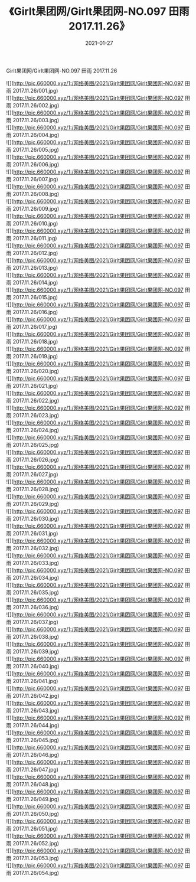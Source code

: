 ﻿---
layout: post
title:  《Girlt果团网/Girlt果团网-NO.097 田雨 2017.11.26》
date:   2021-01-27
img: http://pic.660000.xyz/1:/网络美图/2021/Girlt果团网/Girlt果团网-NO.097 田雨 2017.11.26/000.jpg
categories: [美女, 清纯, 唯美]
---

Girlt果团网/Girlt果团网-NO.097 田雨 2017.11.26

 ![](http://pic.660000.xyz/1:/网络美图/2021/Girlt果团网/Girlt果团网-NO.097 田雨 2017.11.26/001.jpg) <br>![](http://pic.660000.xyz/1:/网络美图/2021/Girlt果团网/Girlt果团网-NO.097 田雨 2017.11.26/002.jpg) <br>![](http://pic.660000.xyz/1:/网络美图/2021/Girlt果团网/Girlt果团网-NO.097 田雨 2017.11.26/003.jpg) <br>![](http://pic.660000.xyz/1:/网络美图/2021/Girlt果团网/Girlt果团网-NO.097 田雨 2017.11.26/004.jpg) <br>![](http://pic.660000.xyz/1:/网络美图/2021/Girlt果团网/Girlt果团网-NO.097 田雨 2017.11.26/005.jpg) <br>![](http://pic.660000.xyz/1:/网络美图/2021/Girlt果团网/Girlt果团网-NO.097 田雨 2017.11.26/006.jpg) <br>![](http://pic.660000.xyz/1:/网络美图/2021/Girlt果团网/Girlt果团网-NO.097 田雨 2017.11.26/007.jpg) <br>![](http://pic.660000.xyz/1:/网络美图/2021/Girlt果团网/Girlt果团网-NO.097 田雨 2017.11.26/008.jpg) <br>![](http://pic.660000.xyz/1:/网络美图/2021/Girlt果团网/Girlt果团网-NO.097 田雨 2017.11.26/009.jpg) <br>![](http://pic.660000.xyz/1:/网络美图/2021/Girlt果团网/Girlt果团网-NO.097 田雨 2017.11.26/010.jpg) <br>![](http://pic.660000.xyz/1:/网络美图/2021/Girlt果团网/Girlt果团网-NO.097 田雨 2017.11.26/011.jpg) <br>![](http://pic.660000.xyz/1:/网络美图/2021/Girlt果团网/Girlt果团网-NO.097 田雨 2017.11.26/012.jpg) <br>![](http://pic.660000.xyz/1:/网络美图/2021/Girlt果团网/Girlt果团网-NO.097 田雨 2017.11.26/013.jpg) <br>![](http://pic.660000.xyz/1:/网络美图/2021/Girlt果团网/Girlt果团网-NO.097 田雨 2017.11.26/014.jpg) <br>![](http://pic.660000.xyz/1:/网络美图/2021/Girlt果团网/Girlt果团网-NO.097 田雨 2017.11.26/015.jpg) <br>![](http://pic.660000.xyz/1:/网络美图/2021/Girlt果团网/Girlt果团网-NO.097 田雨 2017.11.26/016.jpg) <br>![](http://pic.660000.xyz/1:/网络美图/2021/Girlt果团网/Girlt果团网-NO.097 田雨 2017.11.26/017.jpg) <br>![](http://pic.660000.xyz/1:/网络美图/2021/Girlt果团网/Girlt果团网-NO.097 田雨 2017.11.26/018.jpg) <br>![](http://pic.660000.xyz/1:/网络美图/2021/Girlt果团网/Girlt果团网-NO.097 田雨 2017.11.26/019.jpg) <br>![](http://pic.660000.xyz/1:/网络美图/2021/Girlt果团网/Girlt果团网-NO.097 田雨 2017.11.26/020.jpg) <br>![](http://pic.660000.xyz/1:/网络美图/2021/Girlt果团网/Girlt果团网-NO.097 田雨 2017.11.26/021.jpg) <br>![](http://pic.660000.xyz/1:/网络美图/2021/Girlt果团网/Girlt果团网-NO.097 田雨 2017.11.26/022.jpg) <br>![](http://pic.660000.xyz/1:/网络美图/2021/Girlt果团网/Girlt果团网-NO.097 田雨 2017.11.26/023.jpg) <br>![](http://pic.660000.xyz/1:/网络美图/2021/Girlt果团网/Girlt果团网-NO.097 田雨 2017.11.26/024.jpg) <br>![](http://pic.660000.xyz/1:/网络美图/2021/Girlt果团网/Girlt果团网-NO.097 田雨 2017.11.26/025.jpg) <br>![](http://pic.660000.xyz/1:/网络美图/2021/Girlt果团网/Girlt果团网-NO.097 田雨 2017.11.26/026.jpg) <br>![](http://pic.660000.xyz/1:/网络美图/2021/Girlt果团网/Girlt果团网-NO.097 田雨 2017.11.26/027.jpg) <br>![](http://pic.660000.xyz/1:/网络美图/2021/Girlt果团网/Girlt果团网-NO.097 田雨 2017.11.26/028.jpg) <br>![](http://pic.660000.xyz/1:/网络美图/2021/Girlt果团网/Girlt果团网-NO.097 田雨 2017.11.26/029.jpg) <br>![](http://pic.660000.xyz/1:/网络美图/2021/Girlt果团网/Girlt果团网-NO.097 田雨 2017.11.26/030.jpg) <br>![](http://pic.660000.xyz/1:/网络美图/2021/Girlt果团网/Girlt果团网-NO.097 田雨 2017.11.26/031.jpg) <br>![](http://pic.660000.xyz/1:/网络美图/2021/Girlt果团网/Girlt果团网-NO.097 田雨 2017.11.26/032.jpg) <br>![](http://pic.660000.xyz/1:/网络美图/2021/Girlt果团网/Girlt果团网-NO.097 田雨 2017.11.26/033.jpg) <br>![](http://pic.660000.xyz/1:/网络美图/2021/Girlt果团网/Girlt果团网-NO.097 田雨 2017.11.26/034.jpg) <br>![](http://pic.660000.xyz/1:/网络美图/2021/Girlt果团网/Girlt果团网-NO.097 田雨 2017.11.26/035.jpg) <br>![](http://pic.660000.xyz/1:/网络美图/2021/Girlt果团网/Girlt果团网-NO.097 田雨 2017.11.26/036.jpg) <br>![](http://pic.660000.xyz/1:/网络美图/2021/Girlt果团网/Girlt果团网-NO.097 田雨 2017.11.26/037.jpg) <br>![](http://pic.660000.xyz/1:/网络美图/2021/Girlt果团网/Girlt果团网-NO.097 田雨 2017.11.26/038.jpg) <br>![](http://pic.660000.xyz/1:/网络美图/2021/Girlt果团网/Girlt果团网-NO.097 田雨 2017.11.26/039.jpg) <br>![](http://pic.660000.xyz/1:/网络美图/2021/Girlt果团网/Girlt果团网-NO.097 田雨 2017.11.26/040.jpg) <br>![](http://pic.660000.xyz/1:/网络美图/2021/Girlt果团网/Girlt果团网-NO.097 田雨 2017.11.26/041.jpg) <br>![](http://pic.660000.xyz/1:/网络美图/2021/Girlt果团网/Girlt果团网-NO.097 田雨 2017.11.26/042.jpg) <br>![](http://pic.660000.xyz/1:/网络美图/2021/Girlt果团网/Girlt果团网-NO.097 田雨 2017.11.26/043.jpg) <br>![](http://pic.660000.xyz/1:/网络美图/2021/Girlt果团网/Girlt果团网-NO.097 田雨 2017.11.26/044.jpg) <br>![](http://pic.660000.xyz/1:/网络美图/2021/Girlt果团网/Girlt果团网-NO.097 田雨 2017.11.26/045.jpg) <br>![](http://pic.660000.xyz/1:/网络美图/2021/Girlt果团网/Girlt果团网-NO.097 田雨 2017.11.26/046.jpg) <br>![](http://pic.660000.xyz/1:/网络美图/2021/Girlt果团网/Girlt果团网-NO.097 田雨 2017.11.26/047.jpg) <br>![](http://pic.660000.xyz/1:/网络美图/2021/Girlt果团网/Girlt果团网-NO.097 田雨 2017.11.26/048.jpg) <br>![](http://pic.660000.xyz/1:/网络美图/2021/Girlt果团网/Girlt果团网-NO.097 田雨 2017.11.26/049.jpg) <br>![](http://pic.660000.xyz/1:/网络美图/2021/Girlt果团网/Girlt果团网-NO.097 田雨 2017.11.26/050.jpg) <br>![](http://pic.660000.xyz/1:/网络美图/2021/Girlt果团网/Girlt果团网-NO.097 田雨 2017.11.26/051.jpg) <br>![](http://pic.660000.xyz/1:/网络美图/2021/Girlt果团网/Girlt果团网-NO.097 田雨 2017.11.26/052.jpg) <br>![](http://pic.660000.xyz/1:/网络美图/2021/Girlt果团网/Girlt果团网-NO.097 田雨 2017.11.26/053.jpg) <br>![](http://pic.660000.xyz/1:/网络美图/2021/Girlt果团网/Girlt果团网-NO.097 田雨 2017.11.26/054.jpg) <br>